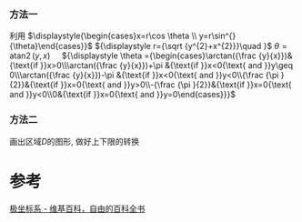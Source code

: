 
### 方法一
利用 $\displaystyle{\begin{cases}x=r\cos \theta \\ y=r\sin^{}{\theta}\end{cases}}$ 
${\displaystyle r={\sqrt {y^{2}+x^{2}}}\quad }$
${\displaystyle \theta =\operatorname {atan2} (y,x)\quad }$
${\displaystyle \theta ={\begin{cases}\arctan({\frac {y}{x}})&{\text{if }}x>0\\\arctan({\frac {y}{x}})+\pi &{\text{if }}x<0{\text{ and }}y\geq 0\\\arctan({\frac {y}{x}})-\pi &{\text{if }}x<0{\text{ and }}y<0\\{\frac {\pi }{2}}&{\text{if }}x=0{\text{ and }}y>0\\-{\frac {\pi }{2}}&{\text{if }}x=0{\text{ and }}y<0\\0&{\text{if }}x=0{\text{ and }}y=0\end{cases}}}$

### 方法二
画出区域$D$的图形, 做好上下限的转换

# 参考
[极坐标系 - 维基百科，自由的百科全书](https://zh.wikipedia.org/wiki/%E6%9E%81%E5%9D%90%E6%A0%87%E7%B3%BB#%E6%9E%81%E5%9D%90%E6%A0%87%E7%B3%BB%E4%B8%8E%E5%B9%B3%E9%9D%A2%E7%9B%B4%E8%A7%92%E5%9D%90%E6%A0%87%E7%B3%BB%E4%B9%8B%E9%97%B4%E7%9A%84%E8%AE%8A%E6%8D%A2)
